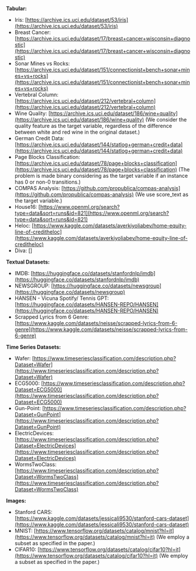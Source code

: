 **Tabular:**
- Iris: [https://archive.ics.uci.edu/dataset/53/iris](https://archive.ics.uci.edu/dataset/53/iris)
- Breast Cancer: [https://archive.ics.uci.edu/dataset/17/breast+cancer+wisconsin+diagnostic](https://archive.ics.uci.edu/dataset/17/breast+cancer+wisconsin+diagnostic)
- Sonar Mines vs Rocks: [https://archive.ics.uci.edu/dataset/151/connectionist+bench+sonar+mines+vs+rocks](https://archive.ics.uci.edu/dataset/151/connectionist+bench+sonar+mines+vs+rocks)
- Vertebral Column: [https://archive.ics.uci.edu/dataset/212/vertebral+column](https://archive.ics.uci.edu/dataset/212/vertebral+column)
- Wine Quality: [https://archive.ics.uci.edu/dataset/186/wine+quality](https://archive.ics.uci.edu/dataset/186/wine+quality) (We consider the quality feature as the target variable, regardless of the difference between white and red wine in the original dataset.)
- German Credit Data: [https://archive.ics.uci.edu/dataset/144/statlog+german+credit+data](https://archive.ics.uci.edu/dataset/144/statlog+german+credit+data)
- Page Blocks Classification: [https://archive.ics.uci.edu/dataset/78/page+blocks+classification](https://archive.ics.uci.edu/dataset/78/page+blocks+classification) (The problem is made binary considering as the target variable if an instance has 0 or non-0 transitions.)
- COMPAS Analysis: [https://github.com/propublica/compas-analysis](https://github.com/propublica/compas-analysis) (We use score_text as the target variable.)
- House16: [https://www.openml.org/search?type=data&sort=runs&id=821](https://www.openml.org/search?type=data&sort=runs&id=821)
- Heloc: [https://www.kaggle.com/datasets/averkiyoliabev/home-equity-line-of-creditheloc](https://www.kaggle.com/datasets/averkiyoliabev/home-equity-line-of-creditheloc)
- Diva: []

**Textual Datasets:**
- IMDB: [https://huggingface.co/datasets/stanfordnlp/imdb](https://huggingface.co/datasets/stanfordnlp/imdb)
- NEWSGROUP: [https://huggingface.co/datasets/newsgroup](https://huggingface.co/datasets/newsgroup)
- HANSEN - Vicuna Spotify/ Tennis GPT: [https://huggingface.co/datasets/HANSEN-REPO/HANSEN](https://huggingface.co/datasets/HANSEN-REPO/HANSEN)
- Scrapped Lyrics from 6 Genre: [https://www.kaggle.com/datasets/neisse/scrapped-lyrics-from-6-genre](https://www.kaggle.com/datasets/neisse/scrapped-lyrics-from-6-genre)

**Time Series Datasets:**
- Wafer: [https://www.timeseriesclassification.com/description.php?Dataset=Wafer](https://www.timeseriesclassification.com/description.php?Dataset=Wafer)
- ECG5000: [https://www.timeseriesclassification.com/description.php?Dataset=ECG5000](https://www.timeseriesclassification.com/description.php?Dataset=ECG5000)
- Gun-Point: [https://www.timeseriesclassification.com/description.php?Dataset=GunPoint](https://www.timeseriesclassification.com/description.php?Dataset=GunPoint)
- ElectricDevices: [https://www.timeseriesclassification.com/description.php?Dataset=ElectricDevices](https://www.timeseriesclassification.com/description.php?Dataset=ElectricDevices)
- WormsTwoClass: [https://www.timeseriesclassification.com/description.php?Dataset=WormsTwoClass](https://www.timeseriesclassification.com/description.php?Dataset=WormsTwoClass)

**Images:**
- Stanford CARS: [https://www.kaggle.com/datasets/jessicali9530/stanford-cars-dataset](https://www.kaggle.com/datasets/jessicali9530/stanford-cars-dataset)
- MNIST: [https://www.tensorflow.org/datasets/catalog/mnist?hl=it](https://www.tensorflow.org/datasets/catalog/mnist?hl=it) (We employ a subset as specified in the paper.)
- CIFAR10: [https://www.tensorflow.org/datasets/catalog/cifar10?hl=it](https://www.tensorflow.org/datasets/catalog/cifar10?hl=it) (We employ a subset as specified in the paper.)
